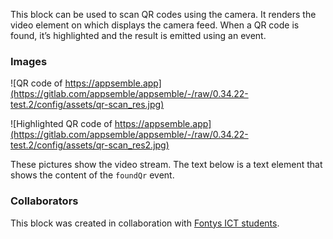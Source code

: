 This block can be used to scan QR codes using the camera. It renders the video element on which
displays the camera feed. When a QR code is found, it’s highlighted and the result is emitted using
an event.

### Images

![QR code of https://appsemble.app](https://gitlab.com/appsemble/appsemble/-/raw/0.34.22-test.2/config/assets/qr-scan_res.jpg)

![Highlighted QR code of https://appsemble.app](https://gitlab.com/appsemble/appsemble/-/raw/0.34.22-test.2/config/assets/qr-scan_res2.jpg)

These pictures show the video stream. The text below is a text element that shows the content of the
`foundQr` event.

### Collaborators

This block was created in collaboration with
[Fontys ICT students](https://fontys.edu/Bachelors-masters/Bachelors/Information-Communication-Technology-Eindhoven.htm).
